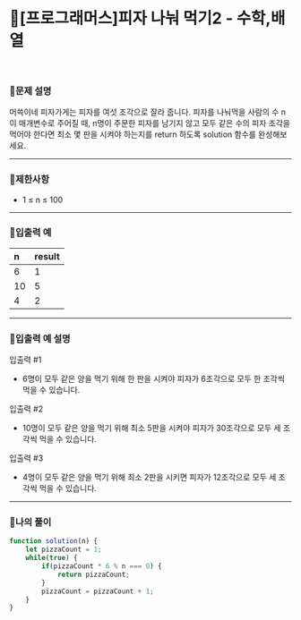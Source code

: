 # 🦄[프로그래머스]피자 나눠 먹기2 - 수학,배열
<br/>

### 🧡문제 설명
머쓱이네 피자가게는 피자를 여섯 조각으로 잘라 줍니다. 피자를 나눠먹을 사람의 수 n이 매개변수로 주어질 때, n명이 주문한 피자를 남기지 않고 모두 같은 수의 피자 조각을 먹어야 한다면 최소 몇 판을 시켜야 하는지를 return 하도록 solution 함수를 완성해보세요.
***
### 💛제한사항
- 1 ≤ n ≤ 100
***
### 💚입출력 예
| n | result |
|:---------|:---------|
| 6 | 1 |
| 10 | 5 |
| 4 | 2 |
***
### 💙입출력 예 설명
입출력 #1
- 6명이 모두 같은 양을 먹기 위해 한 판을 시켜야 피자가 6조각으로 모두 한 조각씩 먹을 수 있습니다.

입출력 #2
- 10명이 모두 같은 양을 먹기 위해 최소 5판을 시켜야 피자가 30조각으로 모두 세 조각씩 먹을 수 있습니다.

입출력 #3
- 4명이 모두 같은 양을 먹기 위해 최소 2판을 시키면 피자가 12조각으로 모두 세 조각씩 먹을 수 있습니다.
***
### 💜나의 풀이
```javascript
function solution(n) {
    let pizzaCount = 1;
    while(true) {
        if(pizzaCount * 6 % n === 0) {
            return pizzaCount;
        }
        pizzaCount = pizzaCount + 1;
    }
}
```